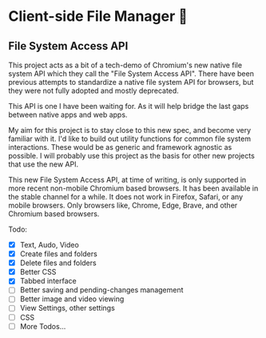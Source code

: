 # Client-side File Manager 📂

## File System Access API

This project acts as a bit of a tech-demo of Chromium's new native file system API which they call the "File System Access API". There have been previous attempts to standardize a native file system API for browsers, but they were not fully adopted and mostly deprecated.

This API is one I have been waiting for. As it will help bridge the last gaps between native apps and web apps.

My aim for this project is to stay close to this new spec, and become very familiar with it. I'd like to build out utility functions for common file system interactions. These would be as generic and framework agnostic as possible. I will probably use this project as the basis for other new projects that use the new API.

This new File System Access API, at time of writing, is only supported in more recent non-mobile Chromium based browsers. It has been available in the stable channel for a while. It does not work in Firefox, Safari, or any mobile browsers. Only browsers like, Chrome, Edge, Brave, and other Chromium based browsers.

Todo:

 - [X] Text, Audo, Video
 - [X] Create files and folders
 - [X] Delete files and folders
 - [X] Better CSS
 - [X] Tabbed interface
 - [ ] Better saving and pending-changes management
 - [ ] Better image and video viewing
 - [ ] View Settings, other settings
 - [ ] CSS
 - [ ] More Todos...
